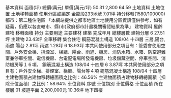 基本資料
面積(坪)	總價(萬元)	單價(萬元/坪)
50.31	2,800	64.59
土地資料
土地位置	土地移轉面積	使用分區或編定
金龍段233地號	7.01坪 持分移轉(1580/100000)	都市：第二種住宅區
「本網站提供之都市地區土地使用分區資訊僅供參考，如有疑義，仍應以各直轄市、縣(市)政府都市計畫機關審認結果為準」
建物資料
屋齡	建物
移轉面積	持分	主要用途	主要建材	建築
完成年月	總樓層數	建物分層
6	27.51坪	主建物	23.43坪	全筆移轉	集合住宅	鋼筋混凝土構造	108/04	十四層	三層,陽台,雨遮
陽台	2.81坪
雨遮	1.28坪
6	18.93坪		本共同使用部分之項目有：管委會使用空間、戶外安全梯、排煙室、梯廳、陽台、雨遮、機房、消防水箱、水箱、防空避難室兼停車空間、電信機房、台電配電場所發電機房、垃圾儲藏空間、停車空間、消防機房等１６項。	鋼筋混凝土構造	108/04	十四層
6	3.87坪		本共同使用部分之項目有：戶外安全梯、排煙室、梯廳、陽台等４項	鋼筋混凝土構造	108/04	十四層
主建物面積占建物移轉總面積之比例：46.56%
主建物面積占建物移轉總面積（扣除車位面積）之比例：58.64%
車位資料
序號	車位類別	車位價格	車位面積	所在樓層
01	坡道平面	2,200,000元	10.36坪	地下四樓